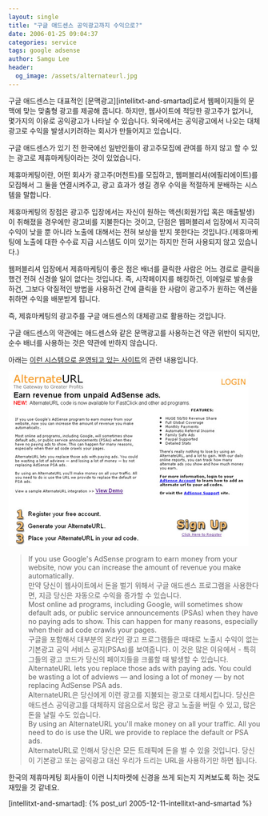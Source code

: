 ```yaml
---
layout: single
title: "구글 애드센스 공익광고까지 수익으로?"
date: 2006-01-25 09:04:37
categories: service
tags: google adsense
author: Samgu Lee
header:
  og_image: /assets/alternateurl.jpg
---
```


구글 애드센스는 대표적인 [문맥광고][intellitxt-and-smartad]로서 웹페이지들의 문맥에 맞는 맞춤형 광고를 제공해 줍니다. 하지만, 웹사이트에 적당한 광고주가 없거나, 몇가지의 이유로 공익광고가 나타날 수 있습니다. 외국에서는 공익광고에서 나오는 대체광고로 수익을 발생시키려하는 회사가 만들어지고 있습니다.

구글 애드센스가 있기 전 한국에선 일반인들이 광고주모집에 관여를 하지 않고 할 수 있는 광고로 제휴마케팅이라는 것이 있었습니다.

제휴마케팅이란, 어떤 회사가 광고주(머천트)를 모집하고, 웹퍼블리셔(에필리에이트)를 모집해서 그 둘을 연결시켜주고, 광고 효과가 생길 경우 수익을 적절하게 분배하는 시스템을 말합니다.

제휴마케팅의 장점은 광고주 입장에서는 자신이 원하는 액션(회원가입 혹은 매출발생)이 취해졌을 경우에만 광고비를 지불한다는 것이고, 단점은 웹퍼블리셔 입장에서 지극히 수익이 낮을 뿐 아니라 노출에 대해서는 전혀 보상을 받지 못한다는 것입니다.(제휴마케팅에 노출에 대한 수수료 지급 시스템도 이미 있기는 하지만 전혀 사용되지 않고 있습니다.)

웹퍼블리셔 입장에서 제휴마케팅이 좋은 점은 배너를 클릭한 사람은 어느 경로로 클릭을 했건 전혀 신경쓸 일이 없다는 것입니다. 즉, 시작페이지를 해킹하건, 이메일로 발송을 하건, 그보다 악질적인 방법을 사용하건 간에 클릭을 한 사람이 광고주가 원하는 엑션을 취하면 수익을 배분받게 됩니다.

즉, 제휴마케팅의 광고주를 구글 애드센스의 대체광고로 활용하는 것입니다.

구글 애드센스의 약관에는 애드센스와 같은 문맥광고를 사용하는건 약관 위반이 되지만, 순수 배너를 사용하는 것은 약관에 반하지 않습니다.

아래는 [이런 시스템으로 운영되고 있는 사이트](http://www.alternateurl.com/)의 관련 내용입니다.

![대체광고활용회사](/assets/alternateurl.jpg)

> If you use Google's AdSense program to earn money from your website, now you can increase the amount of revenue you make automatically.  
> 만약 당신이 웹사이트에서 돈을 벌기 위해서 구글 애드센스 프로그램을 사용한다면, 지금 당신은 자동으로 수익을 증가할 수 있습니다.  
> Most online ad programs, including Google, will sometimes show default ads, or public service announcements (PSAs) when they have no paying ads to show. This can happen for many reasons, especially when their ad code crawls your pages.  
> 구글을 포함해서 대부분의 온라인 광고 프로그램들은 때때로 노출시 수익이 없는 기본광고 공익 서비스 공지(PSAs)를 보여줍니다. 이 것은 많은 이유에서 - 특히 그들의 광고 코드가 당신의 페이지들을 크롤할 때 발생할 수 있습니다.  
> AlternateURL lets you replace those ads with paying ads. You could be wasting a lot of adviews — and losing a lot of money — by not replacing AdSense PSA ads.  
> AlternateURL은 당신에게 이런 광고를 지불되는 광고로 대체시킵니다. 당신은 애드센스 공익광고를 대체하지 않음으로서 많은 광고 노출을 버릴 수 있고, 많은 돈을 날릴 수도 있습니다.  
> By using an AlternateURL you'll make money on all your traffic. All you need to do is use the URL we provide to replace the default or PSA ads.  
> AlternateURL로 인해서 당신은 모든 트래픽에 돈을 벌 수 있을 것입니다. 당신이 기본광고 또는 공익광고 대신 우리가 드리는 URL을 사용하기만 하면 됩니다.

한국의 제휴마케팅 회사들이 이런 니치마켓에 신경을 쓰게 되는지 지켜보도록 하는 것도 재밌을 것 같네요.

[intellitxt-and-smartad]: {% post_url 2005-12-11-intellitxt-and-smartad %}
